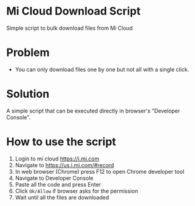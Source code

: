 # Mi Cloud Download Script
Simple script to bulk download files from Mi Cloud

# Problem
- You can only download files one by one but not all with a single click.

# Solution
A simple script that can be executed directly in browser's "Developer Console".

# How to use the script
1. Login to mi cloud https://i.mi.com
2. Navigate to https://us.i.mi.com/#record
3. In web browser (Chrome) press F12 to open Chrome developer tool
4. Navigate to Developer Console
6. Paste all the code and press Enter
7. Click `Ok/Allow` if browser asks for the permission
7. Wait until all the files are downloaded
